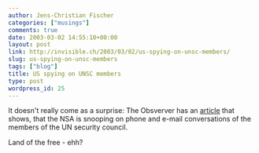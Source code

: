 ```yaml
---
author: Jens-Christian Fischer
categories: ["musings"]
comments: true
date: 2003-03-02 14:55:10+00:00
layout: post
link: http://invisible.ch/2003/03/02/us-spying-on-unsc-members/
slug: us-spying-on-unsc-members
tags: ["blog"]
title: US spying on UNSC members
type: post
wordpress_id: 25
---
```


It doesn't really come as a surprise: The Obsverver has an [article](http://www.observer.co.uk/iraq/story/0,12239,905936,00.html) that shows, that the NSA is snooping on phone and e-mail conversations of the members of the UN security council.

Land of the free - ehh?
